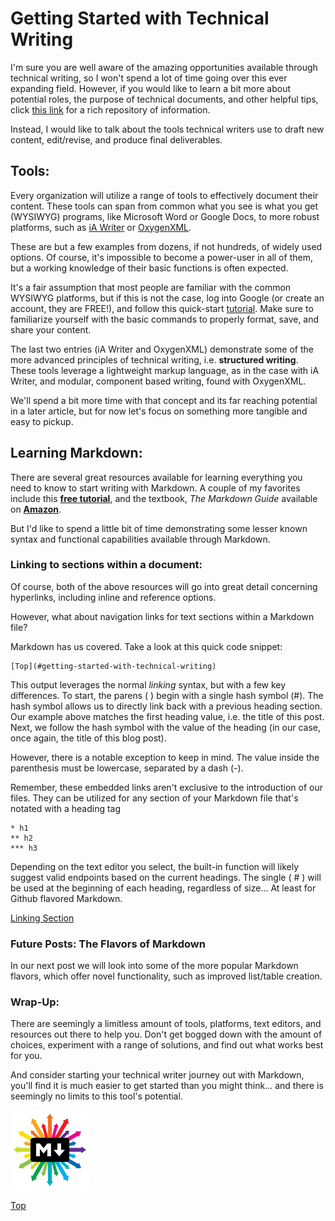 # Getting Started with Technical Writing

I'm sure you are well aware of the amazing opportunities available through technical writing, so I won't spend a lot of time going over this ever expanding field. However, if you would like to learn a bit more about potential roles, the purpose of technical documents, and other helpful tips, click [this link](https://idratherbewriting.com/) for a rich repository of information.  

Instead, I would like to talk about the tools technical writers use to draft new content, edit/revise, and produce final deliverables.

## Tools:

Every organization will utilize a range of tools to effectively document their content. These tools can span from common what you see is what you get (WYSIWYG) programs, like Microsoft Word or Google Docs, to more robust platforms, such as [iA Writer](https://ia.net/writer) or [OxygenXML](https://www.oxygenxml.com/).  

These are but a few examples from dozens, if not hundreds, of widely used options. Of course, it's impossible to become a power-user in all of them, but a working knowledge of their basic functions is often expected.  

It's a fair assumption that most people are familiar with the common WYSIWYG platforms, but if this is not the case, log into Google (or create an account, they are FREE!), and follow this quick-start [tutorial](https://support.google.com/docs/answer/7068618?hl=en&co=GENIE.Platform%3DDesktop&oco=0). Make sure to familiarize yourself with the basic commands to properly format, save, and share your content. 

The last two entries (iA Writer and OxygenXML) demonstrate some of the more advanced principles of technical writing, i.e. **structured writing**. These tools leverage a lightweight markup language, as in the case with iA Writer, and modular, component based writing, found with OxygenXML.  

We'll spend a bit more time with that concept and its far reaching potential in a later article, but for now let's focus on something more tangible and easy to pickup.

## Learning Markdown:

There are several great resources available for learning everything you need to know to start writing with Markdown. A couple of my favorites include this [**free tutorial**](https://www.markdowntutorial.com/lesson/1/), and the textbook, *The Markdown Guide* available on [**Amazon**](https://www.amazon.com/Markdown-Guide-Matt-Cone-ebook/dp/B07G7JB641/ref=sr_1_1?crid=V3PPDG97Z61J&keywords=markdown+guide&qid=1678321060&sprefix=markdown+guid%2Caps%2C183&sr=8-1). 

But I'd like to spend a little bit of time demonstrating some lesser known syntax and functional capabilities available through Markdown.

### Linking to sections within a document: 
Of course, both of the above resources will go into great detail concerning hyperlinks, including inline and reference options. 

However, what about navigation links for text sections within a Markdown file?

Markdown has us covered. Take a look at this quick code snippet:

~~~ 
[Top](#getting-started-with-technical-writing)
~~~

This output leverages the normal *linking* syntax, but with a few key differences. To start, the parens ( ) begin with a single hash symbol (#). The hash symbol allows us to directly link back with a previous heading section. Our example above matches the first heading value, i.e. the title of this post. Next, we follow the hash symbol with the value of the heading (in our case, once again, the title of this blog post).

However, there is a notable exception to keep in mind. The value inside the parenthesis must be lowercase, separated by a dash (-).

Remember, these embedded links aren't exclusive to the introduction of our files. They can be utilized for any section of your Markdown file that's notated with a heading tag

~~~
* h1
** h2
*** h3 
~~~

Depending on the text editor you select, the built-in function will likely suggest valid endpoints based on the current headings. The single ( # ) will be used at the beginning of each heading, regardless of size... At least for Github flavored Markdown.

[Linking Section](#linking-to-sections-within-a-document)

### Future Posts: The Flavors of Markdown
In our next post we will look into some of the more popular Markdown flavors, which offer novel functionality, such as improved list/table creation. 

### Wrap-Up: 
There are seemingly a limitless amount of tools, platforms, text editors, and resources out there to help you. Don't get bogged down with the amount of choices, experiment with a range of solutions, and find out what works best for you.

And consider starting your technical writer journey out with Markdown, you'll find it is much easier to get started than you might think... and there is seemingly no limits to this tool's potential. 

<img src="https://raw.githubusercontent.com/grassLEE/grassleeblog/main/images/markdown.jpg" width="25%" height="25%">

[Top](#getting-started-with-technical-writing)
